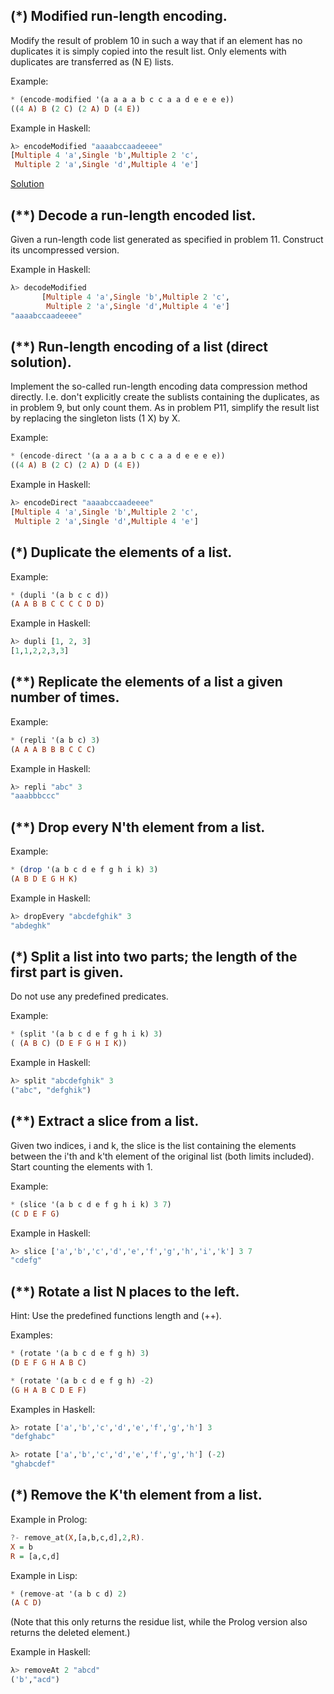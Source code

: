 ## (*) Modified run-length encoding.
   
Modify the result of problem 10 in such a way that if an element has no duplicates it is simply copied into the result list. Only elements with duplicates are transferred as (N E) lists.
   
Example:
   
```haskell
* (encode-modified '(a a a a b c c a a d e e e e))
((4 A) B (2 C) (2 A) D (4 E))
```
Example in Haskell:
   
```haskell
λ> encodeModified "aaaabccaadeeee"
[Multiple 4 'a',Single 'b',Multiple 2 'c',
 Multiple 2 'a',Single 'd',Multiple 4 'e']
```
[Solution](11.oz)
## (**) Decode a run-length encoded list.
   
Given a run-length code list generated as specified in problem 11. Construct its uncompressed version.
   
Example in Haskell:
   
```haskell
λ> decodeModified 
       [Multiple 4 'a',Single 'b',Multiple 2 'c',
        Multiple 2 'a',Single 'd',Multiple 4 'e']
"aaaabccaadeeee"
```
## (**) Run-length encoding of a list (direct solution). 
   
Implement the so-called run-length encoding data compression method directly. I.e. don't explicitly create the sublists containing the duplicates, as in problem 9, but only count them. As in problem P11, simplify the result list by replacing the singleton lists (1 X) by X.
   
Example:
   
```haskell
* (encode-direct '(a a a a b c c a a d e e e e))
((4 A) B (2 C) (2 A) D (4 E))
```
Example in Haskell:
   
```haskell
λ> encodeDirect "aaaabccaadeeee"
[Multiple 4 'a',Single 'b',Multiple 2 'c',
 Multiple 2 'a',Single 'd',Multiple 4 'e']
```
## (*) Duplicate the elements of a list.
   
Example:
   
```haskell
* (dupli '(a b c c d))
(A A B B C C C C D D)
```
Example in Haskell:
   
```haskell
λ> dupli [1, 2, 3]
[1,1,2,2,3,3]
```

   
## (**) Replicate the elements of a list a given number of times.
   
Example:
   
```haskell
* (repli '(a b c) 3)
(A A A B B B C C C)
```
Example in Haskell:
   
```haskell
λ> repli "abc" 3
"aaabbbccc"
```

   
## (**) Drop every N'th element from a list.
   
Example:
   
```haskell
* (drop '(a b c d e f g h i k) 3)
(A B D E G H K)
```
Example in Haskell:
   
```haskell
λ> dropEvery "abcdefghik" 3
"abdeghk"
```
        
   
## (*) Split a list into two parts; the length of the first part is given.
   
Do not use any predefined predicates.
   
Example:
   
```haskell
* (split '(a b c d e f g h i k) 3)
( (A B C) (D E F G H I K))
```
Example in Haskell:
   
```haskell
λ> split "abcdefghik" 3
("abc", "defghik")
```

   
## (**) Extract a slice from a list.
   
Given two indices, i and k, the slice is the list containing the elements between the i'th and k'th element of the original list (both limits included). Start counting the elements with 1.
   
Example:
   
```haskell
* (slice '(a b c d e f g h i k) 3 7)
(C D E F G)
```
Example in Haskell:
   
```haskell
λ> slice ['a','b','c','d','e','f','g','h','i','k'] 3 7
"cdefg"
```

   
## (**) Rotate a list N places to the left.
   
Hint: Use the predefined functions length and (++).
   
Examples:
   
```haskell
* (rotate '(a b c d e f g h) 3)
(D E F G H A B C)

* (rotate '(a b c d e f g h) -2)
(G H A B C D E F)
```
Examples in Haskell:
   
```haskell
λ> rotate ['a','b','c','d','e','f','g','h'] 3
"defghabc"

λ> rotate ['a','b','c','d','e','f','g','h'] (-2)
"ghabcdef"
```
       
   
## (*) Remove the K'th element from a list.
   
Example in Prolog:
   
```haskell
?- remove_at(X,[a,b,c,d],2,R).
X = b
R = [a,c,d]
```
Example in Lisp:
   
```haskell
* (remove-at '(a b c d) 2)
(A C D)
```
(Note that this only returns the residue list, while the Prolog version also returns the deleted element.)
   
Example in Haskell:
   
```haskell
λ> removeAt 2 "abcd"
('b',"acd")
```
